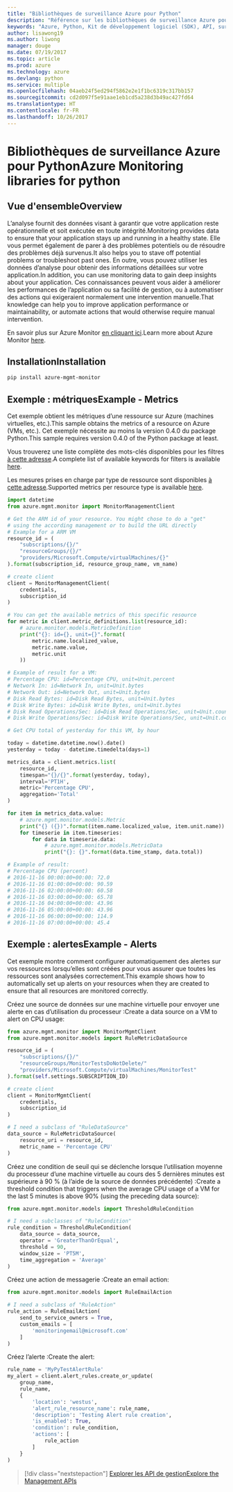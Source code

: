 ```yaml
---
title: "Bibliothèques de surveillance Azure pour Python"
description: "Référence sur les bibliothèques de surveillance Azure pour Python"
keywords: "Azure, Python, Kit de développement logiciel (SDK), API, surveillance"
author: lisawong19
ms.author: liwong
manager: douge
ms.date: 07/19/2017
ms.topic: article
ms.prod: azure
ms.technology: azure
ms.devlang: python
ms.service: multiple
ms.openlocfilehash: 04aeb24f5ed294f5862e2e1f1bc6319c317bb157
ms.sourcegitcommit: cd2d097f5e91aae1eb1cd5a238d3b49ac427fd64
ms.translationtype: HT
ms.contentlocale: fr-FR
ms.lasthandoff: 10/26/2017
---
```

# <a name="azure-monitoring-libraries-for-python"></a><span data-ttu-id="7c220-104">Bibliothèques de surveillance Azure pour Python</span><span class="sxs-lookup"><span data-stu-id="7c220-104">Azure Monitoring libraries for python</span></span>

## <a name="overview"></a><span data-ttu-id="7c220-105">Vue d'ensemble</span><span class="sxs-lookup"><span data-stu-id="7c220-105">Overview</span></span> 
<span data-ttu-id="7c220-106">L’analyse fournit des données visant à garantir que votre application reste opérationnelle et soit exécutée en toute intégrité.</span><span class="sxs-lookup"><span data-stu-id="7c220-106">Monitoring provides data to ensure that your application stays up and running in a healthy state.</span></span> <span data-ttu-id="7c220-107">Elle vous permet également de parer à des problèmes potentiels ou de résoudre des problèmes déjà survenus.</span><span class="sxs-lookup"><span data-stu-id="7c220-107">It also helps you to stave off potential problems or troubleshoot past ones.</span></span> <span data-ttu-id="7c220-108">En outre, vous pouvez utiliser les données d’analyse pour obtenir des informations détaillées sur votre application.</span><span class="sxs-lookup"><span data-stu-id="7c220-108">In addition, you can use monitoring data to gain deep insights about your application.</span></span> <span data-ttu-id="7c220-109">Ces connaissances peuvent vous aider à améliorer les performances de l’application ou sa facilité de gestion, ou à automatiser des actions qui exigeraient normalement une intervention manuelle.</span><span class="sxs-lookup"><span data-stu-id="7c220-109">That knowledge can help you to improve application performance or maintainability, or automate actions that would otherwise require manual intervention.</span></span>

<span data-ttu-id="7c220-110">En savoir plus sur Azure Monitor [en cliquant ici](https://docs.microsoft.com/azure/monitoring-and-diagnostics/monitoring-overview-azure-monitor).</span><span class="sxs-lookup"><span data-stu-id="7c220-110">Learn more about Azure Monitor [here](https://docs.microsoft.com/azure/monitoring-and-diagnostics/monitoring-overview-azure-monitor).</span></span> 

## <a name="installation"></a><span data-ttu-id="7c220-111">Installation</span><span class="sxs-lookup"><span data-stu-id="7c220-111">Installation</span></span>
```bash
pip install azure-mgmt-monitor
```

## <a name="example---metrics"></a><span data-ttu-id="7c220-112">Exemple : métriques</span><span class="sxs-lookup"><span data-stu-id="7c220-112">Example - Metrics</span></span>
<span data-ttu-id="7c220-113">Cet exemple obtient les métriques d’une ressource sur Azure (machines virtuelles, etc.).</span><span class="sxs-lookup"><span data-stu-id="7c220-113">This sample obtains the metrics of a resource on Azure (VMs, etc.).</span></span> <span data-ttu-id="7c220-114">Cet exemple nécessite au moins la version 0.4.0 du package Python.</span><span class="sxs-lookup"><span data-stu-id="7c220-114">This sample requires version 0.4.0 of the Python package at least.</span></span>

<span data-ttu-id="7c220-115">Vous trouverez une liste complète des mots-clés disponibles pour les filtres [à cette adresse](https://msdn.microsoft.com/library/azure/mt743622.aspx).</span><span class="sxs-lookup"><span data-stu-id="7c220-115">A complete list of available keywords for filters is available [here](https://msdn.microsoft.com/library/azure/mt743622.aspx).</span></span>

<span data-ttu-id="7c220-116">Les mesures prises en charge par type de ressource sont disponibles [à cette adresse](https://docs.microsoft.com/azure/monitoring-and-diagnostics/monitoring-supported-metrics).</span><span class="sxs-lookup"><span data-stu-id="7c220-116">Supported metrics per resource type is available [here](https://docs.microsoft.com/azure/monitoring-and-diagnostics/monitoring-supported-metrics).</span></span>

```python
import datetime
from azure.mgmt.monitor import MonitorManagementClient

# Get the ARM id of your resource. You might chose to do a "get"
# using the according management or to build the URL directly
# Example for a ARM VM
resource_id = (
    "subscriptions/{}/"
    "resourceGroups/{}/"
    "providers/Microsoft.Compute/virtualMachines/{}"
).format(subscription_id, resource_group_name, vm_name)

# create client
client = MonitorManagementClient(
    credentials,
    subscription_id
)

# You can get the available metrics of this specific resource
for metric in client.metric_definitions.list(resource_id):
    # azure.monitor.models.MetricDefinition
    print("{}: id={}, unit={}".format(
        metric.name.localized_value,
        metric.name.value,
        metric.unit
    ))

# Example of result for a VM:
# Percentage CPU: id=Percentage CPU, unit=Unit.percent
# Network In: id=Network In, unit=Unit.bytes
# Network Out: id=Network Out, unit=Unit.bytes
# Disk Read Bytes: id=Disk Read Bytes, unit=Unit.bytes
# Disk Write Bytes: id=Disk Write Bytes, unit=Unit.bytes
# Disk Read Operations/Sec: id=Disk Read Operations/Sec, unit=Unit.count_per_second
# Disk Write Operations/Sec: id=Disk Write Operations/Sec, unit=Unit.count_per_second

# Get CPU total of yesterday for this VM, by hour

today = datetime.datetime.now().date()
yesterday = today - datetime.timedelta(days=1)

metrics_data = client.metrics.list(
    resource_id,
    timespan="{}/{}".format(yesterday, today),
    interval='PT1H',
    metric='Percentage CPU',
    aggregation='Total'
)

for item in metrics_data.value:
    # azure.mgmt.monitor.models.Metric
    print("{} ({})".format(item.name.localized_value, item.unit.name))
    for timeserie in item.timeseries:
        for data in timeserie.data:
            # azure.mgmt.monitor.models.MetricData
            print("{}: {}".format(data.time_stamp, data.total))

# Example of result:
# Percentage CPU (percent)
# 2016-11-16 00:00:00+00:00: 72.0
# 2016-11-16 01:00:00+00:00: 90.59
# 2016-11-16 02:00:00+00:00: 60.58
# 2016-11-16 03:00:00+00:00: 65.78
# 2016-11-16 04:00:00+00:00: 43.96
# 2016-11-16 05:00:00+00:00: 43.96
# 2016-11-16 06:00:00+00:00: 114.9
# 2016-11-16 07:00:00+00:00: 45.4
```

## <a name="example---alerts"></a><span data-ttu-id="7c220-117">Exemple : alertes</span><span class="sxs-lookup"><span data-stu-id="7c220-117">Example - Alerts</span></span>
<span data-ttu-id="7c220-118">Cet exemple montre comment configurer automatiquement des alertes sur vos ressources lorsqu’elles sont créées pour vous assurer que toutes les ressources sont analysées correctement.</span><span class="sxs-lookup"><span data-stu-id="7c220-118">This example shows how to automatically set up alerts on your resources when they are created to ensure that all resources are monitored correctly.</span></span>

<span data-ttu-id="7c220-119">Créez une source de données sur une machine virtuelle pour envoyer une alerte en cas d’utilisation du processeur :</span><span class="sxs-lookup"><span data-stu-id="7c220-119">Create a data source on a VM to alert on CPU usage:</span></span>
```python
from azure.mgmt.monitor import MonitorMgmtClient
from azure.mgmt.monitor.models import RuleMetricDataSource

resource_id = (
    "subscriptions/{}/"
    "resourceGroups/MonitorTestsDoNotDelete/"
    "providers/Microsoft.Compute/virtualMachines/MonitorTest"
).format(self.settings.SUBSCRIPTION_ID)

# create client
client = MonitorMgmtClient(
    credentials,
    subscription_id
)

# I need a subclass of "RuleDataSource"
data_source = RuleMetricDataSource(
    resource_uri = resource_id,
    metric_name = 'Percentage CPU'
)
```
<span data-ttu-id="7c220-120">Créez une condition de seuil qui se déclenche lorsque l’utilisation moyenne du processeur d’une machine virtuelle au cours des 5 dernières minutes est supérieure à 90 % (à l’aide de la source de données précédente) :</span><span class="sxs-lookup"><span data-stu-id="7c220-120">Create a threshold condition that triggers when the average CPU usage of a VM for the last 5 minutes is above 90% (using the preceding data source):</span></span>
```python
from azure.mgmt.monitor.models import ThresholdRuleCondition

# I need a subclasses of "RuleCondition"
rule_condition = ThresholdRuleCondition(
    data_source = data_source,
    operator = 'GreaterThanOrEqual',
    threshold = 90,
    window_size = 'PT5M',
    time_aggregation = 'Average'
)
```

<span data-ttu-id="7c220-121">Créez une action de messagerie :</span><span class="sxs-lookup"><span data-stu-id="7c220-121">Create an email action:</span></span>
```python
from azure.mgmt.monitor.models import RuleEmailAction

# I need a subclass of "RuleAction"
rule_action = RuleEmailAction(
    send_to_service_owners = True,
    custom_emails = [
        'monitoringemail@microsoft.com'
    ]
)
```

<span data-ttu-id="7c220-122">Créez l’alerte :</span><span class="sxs-lookup"><span data-stu-id="7c220-122">Create the alert:</span></span>
```python
rule_name = 'MyPyTestAlertRule'
my_alert = client.alert_rules.create_or_update(
    group_name,
    rule_name,
    {
        'location': 'westus',
        'alert_rule_resource_name': rule_name,
        'description': 'Testing Alert rule creation',
        'is_enabled': True,
        'condition': rule_condition,
        'actions': [
            rule_action
        ]
    }
)
```
> [!div class="nextstepaction"]
> [<span data-ttu-id="7c220-123">Explorer les API de gestion</span><span class="sxs-lookup"><span data-stu-id="7c220-123">Explore the Management APIs</span></span>](/python/api/overview/azure/monitoring/managementlibrary)
